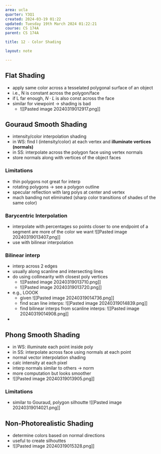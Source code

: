 ```yaml
---
area: ucla
quarter: Y3Q1
created: 2024-03-19 01:22
updated: Tuesday 19th March 2024 01:22:21
course: CS 174A
parent: CS 174A

title: 12 - Color Shading

layout: note

---
```

## Flat Shading
- apply same color across a tesselated polygonal surface of an object
- i.e., N is constant across the polygon/face
- if L far enough, $N\cdot L$ is also const across the face
- similar for viewpoint -> shading is bad
	- ![[Pasted image 20240319012917.png]]

## Gouraud Smooth Shading
- intensity/color interpolation shading
- in WS: find I (intensity/color) at each vertex and **illuminate vertices (normals)**
- in SS: interpolate across the polygon face using vertex normals
- store normals along with vertices of the object faces
### Limitations
- thin polygons not great for interp
- rotating polygons -> see a polygon outline
- specular reflection with larg polys at center and vertex
- mach banding not eliminated (sharp color transitions of shades of the same color)
### Barycentric Interpolation
- interpolate with percentages so points closer to one endpoint of a segment are more of the color we want ![[Pasted image 20240319013407.png]]
- use with bilinear interpolation
### Bilinear interp
- interp across 2 edges
- usually along scanline and intersecting lines
- do using collinearity with closest poly vertices
	- ![[Pasted image 20240319013710.png]]
	- ![[Pasted image 20240319013720.png]]
- e.g., LOOOK
	- given ![[Pasted image 20240319014736.png]]
	- find scan line interps: ![[Pasted image 20240319014839.png]]
	- find bilinear interps from scanline interps: ![[Pasted image 20240319014908.png]]
- 
## Phong Smooth Shading
- in WS: illuminate each point inside poly
- in SS: interpolate across face using normals at each point
- normal vector interpolation shading
- calc intensity at each pixel
- interp normals similar to others -> norm
- more computation but looks smoother
- ![[Pasted image 20240319013905.png]]
### Limitations
- similar to Gouraud, polygon silhoutte
![[Pasted image 20240319014021.png]]

## Non-Photorealistic Shading
- determine colors based on normal directions
- useful to create silhouttes
- ![[Pasted image 20240319015328.png]]
